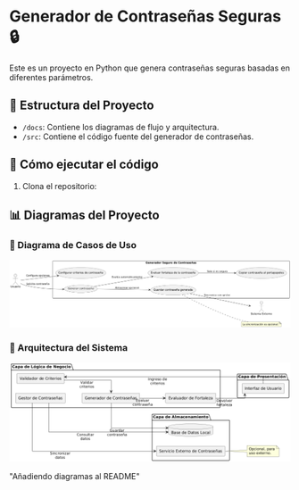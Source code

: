 # Generador de Contraseñas Seguras 🔒

Este es un proyecto en Python que genera contraseñas seguras basadas en diferentes parámetros.

## 📂 Estructura del Proyecto
- `/docs`: Contiene los diagramas de flujo y arquitectura.
- `/src`: Contiene el código fuente del generador de contraseñas.

## 🚀 Cómo ejecutar el código
1. Clona el repositorio:

## 📊 Diagramas del Proyecto

### 🔹 Diagrama de Casos de Uso
![Diagrama de Casos de Uso](docs/casos_de_uso.png)

### 🔹 Arquitectura del Sistema
![Diagrama de Arquitectura](docs/arquitectura.png)


"Añadiendo diagramas al README"
